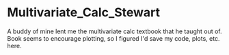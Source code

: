 # Multivariate_Calc_Stewart
A buddy of mine lent me the multivariate calc textbook that he taught out of. Book seems to encourage plotting, so I figured I'd save my code, plots, etc. here. 
